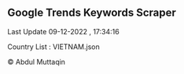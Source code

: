 

## Google Trends Keywords Scraper 
 
Last Update 09-12-2022 , 17:34:16

Country List :
VIETNAM.json



© Abdul Muttaqin 
